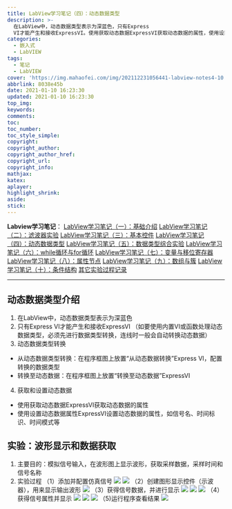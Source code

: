 ```yaml
---
title: LabView学习笔记（四）：动态数据类型
description: >-
  在LabView中，动态数据类型表示为深蓝色，只有Express
  VI才能产生和接收ExpressVI。使用获取动态数据ExpressVI获取动态数据的属性，使用设置动态数据属性ExpressVI设置动态数据的属性，如信号名、时间标识、时间模式等。
categories:
  - 嵌入式
  - LabVIEW
tags:
  - 笔记
  - LabVIEW
cover: 'https://img.mahaofei.com/img/202112231056441-labview-notes4-10.png'
abbrlink: 8038e45b
date: 2021-01-10 16:23:30
updated: 2021-01-10 16:23:30
top_img:
keywords:
comments:
toc:
toc_number:
toc_style_simple:
copyright:
copyright_author:
copyright_author_href:
copyright_url:
copyright_info:
mathjax:
katex:
aplayer:
highlight_shrink:
aside:
stick:
---
```


**Labview学习笔记**：
[LabView学习笔记（一）：基础介绍](https://blog.csdn.net/weixin_44543463/article/details/112325523)
[LabView学习笔记（二）：滤波器实验](https://blog.csdn.net/weixin_44543463/article/details/112329185)
[LabView学习笔记（三）：基本控件](https://blog.csdn.net/weixin_44543463/article/details/112364388)
[LabView学习笔记（四）：动态数据类型](https://blog.csdn.net/weixin_44543463/article/details/112366358)
[LabView学习笔记（五）：数据类型综合实验](https://blog.csdn.net/weixin_44543463/article/details/112392799)
[LabView学习笔记（六）：while循环与for循环](https://blog.csdn.net/weixin_44543463/article/details/112393383)
[LabView学习笔记（七）：变量与移位寄存器](https://blog.csdn.net/weixin_44543463/article/details/112431393)
[LabView学习笔记（八）：属性节点](https://blog.csdn.net/weixin_44543463/article/details/112470713)
[LabView学习笔记（九）：数组与簇](https://blog.csdn.net/weixin_44543463/article/details/112529983)
[LabView学习笔记（十）：条件结构](https://blog.csdn.net/weixin_44543463/article/details/112571924)
[其它实验过程记录](https://blog.csdn.net/weixin_44543463/category_10714833.html)

---
## 动态数据类型介绍
1. 在LabView中，动态数据类型表示为深蓝色
2. 只有Express VI才能产生和接收ExpressVI （如要使用内置VI或函数处理动态数据类型，必须先进行数据类型转换，连线时一般会自动转换动态数据）
3. 动态数据类型转换
* 从动态数据类型转换：在程序框图上放置“从动态数据转换”Express VI，配置转换的数据类型
* 转换至动态数据：在程序框图上放置“转换至动态数据”ExpressVI
4. 获取和设置动态数据
* 使用获取动态数据ExpressVI获取动态数据的属性
* 使用设置动态数据属性ExpressVI设置动态数据的属性，如信号名、时间标识、时间模式等

## 实验：波形显示和数据获取
1. 主要目的：模拟信号输入，在波形图上显示波形，获取采样数据，采样时间和信号名称
2. 实验过程
（1）添加并配置仿真信号
![](https://img.mahaofei.com/img/202112231053478-labview-notes4-1.png)
![](https://img.mahaofei.com/img/202112231053836-labview-notes4-2.png)
（2）创建图形显示控件（示波器），用来显示输出波形
![](https://img.mahaofei.com/img/202112231053597-labview-notes4-3.png)
（3）获得信号数据，并进行显示
![](https://img.mahaofei.com/img/202112231054721-labview-notes4-4.png)
![](https://img.mahaofei.com/img/202112231054013-labview-notes4-5.png)
![](https://img.mahaofei.com/img/202112231054727-labview-notes4-6.png)
（4）获得信号属性并显示
![](https://img.mahaofei.com/img/202112231055401-labview-notes4-7.png)
![](https://img.mahaofei.com/img/202112231055694-labview-notes4-8.png)
![](https://img.mahaofei.com/img/202112231055409-labview-notes4-9.png)
（5)运行程序查看结果
![](https://img.mahaofei.com/img/202112231056441-labview-notes4-10.png)